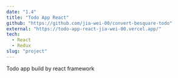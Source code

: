 ```yaml
---
date: "1.4"
title: "Todo App React"
github: "https://github.com/jia-wei-00/convert-besquare-todo"
external: "https://todo-app-react-jia-wei-00.vercel.app/"
tech:
  - React
  - Redux
slug: "project"
---
```


Todo app build by react framework
